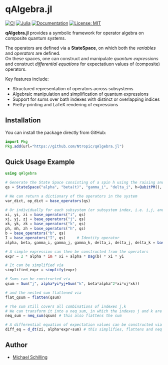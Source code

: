 # qAlgebra.jl

[![CI](https://github.com/Ntropic/qAlgebra.jl/actions/workflows/CI.yml/badge.svg)](https://github.com/Ntropic/qAlgebra.jl/actions/workflows/CI.yml)
[![Julia](https://img.shields.io/badge/Julia-1.10%2B-blue.svg)](https://julialang.org/)
[![Documentation](https://img.shields.io/badge/docs-stable-blue.svg)](https://Ntropic.github.io/qAlgebra.jl)
[![License: MIT](https://img.shields.io/badge/License-MIT-green.svg)](https://opensource.org/licenses/MIT)


**qAlgebra.jl** provides a symbolic framework for operator algebra on composite quantum systems.

The operators are defined via a **StateSpace**, on which both the *variables* and *operators* are defined.  
On these spaces, one can construct and manipulate *quantum expressions* and construct *differential equations* for expectatiuon values of (composite) operators.

Key features include:
- Structured representation of operators across subsystems
- Algebraic manipulation and simplification of quantum expressions
- Support for sums over bath indexes with distinct or overlapping indices
- Pretty-printing and LaTeX rendering of expressions

## Installation
You can install the package directly from GitHub:
```julia
import Pkg
Pkg.add(url="https://github.com/Ntropic/qAlgebra.jl")
```

## Quick Usage Example
```julia
using qAlgebra

# Generate the State Space consisting of a spin h using the raising and lowering basis (QubitPM), a spin bath in the Pauli Bases (QubitPauli) and a bosonic mode (Ladder).
qs = StateSpace("alpha", "beta(t)", "gamma_i", "delta_i", h=QubitPM(), i=(3, QubitPauli()), b=Ladder())

# We can return a dictionary of the operators in the system
var_dict, op_dict = base_operators(qs)

# Or individually for each subsystem (or subsystem index, i.e. i,j, and k) and variable
xi, yi, zi = base_operators("i", qs)
xj, yj, zj = base_operators("j", qs)
xk, yk, zk = base_operators("k", qs)
ph, mh, zh = base_operators("h", qs)
b = base_operators("b", qs)
I = base_operators("I", qs)     # Identity operator
alpha, beta, gamma_i, gamma_j, gamma_k, delta_i, delta_j, delta_k = base_operators("vars", qs)

# A simple expression can then be constructed from the operators 
expr = 2 * alpha * im * xi + alpha * Dag(b) * xi * yi

# It can be simplified via
simplified_expr = simplify(expr)

# Sums can be constructed via 
qsum = Sum("j", alpha*yi*yj+Sum("k", beta*alpha^2*xi*xj*xk))

# and the nested sum flattened via 
flat_qsum = flatten(qsum)

# The sum still covers all combinations of indexes j,k
# We can transform it into a neq sum, in which the indexes j and k are distinct. the following function then expands into all possible cases
neq_sum = neq_sum(qsum) # this also flattens the sum

# A differential equation of expectation values can be constructed via
diff_eq = d_dt(zi, alpha*expr+sum) # this simplifies, flattens and neq's the quantum equation
```

## Author 
- [Michael Schilling](https://github.com/Ntropic)